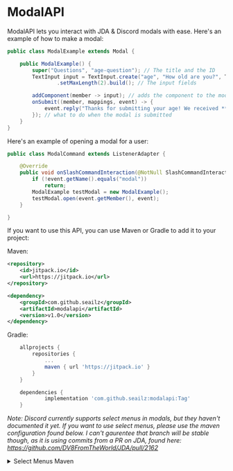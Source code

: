 # ModalAPI
ModalAPI lets you interact with JDA & Discord modals with ease.
Here's an example of how to make a modal:

```java
public class ModalExample extends Modal {

    public ModalExample() {
        super("Questions", "age-question"); // The title and the ID
        TextInput input = TextInput.create("age", "How old are you?", TextInputStyle.SHORT)
                .setMaxLength(2).build(); // The input fields

        addComponent(member -> input); // adds the component to the modal
        onSubmit((member, mappings, event) -> {
            event.reply("Thanks for submitting your age! We received **" + mappings[0].getAsString() + "** years old.").queue();
        }); // what to do when the modal is submitted
    }
}
```

Here's an example of opening a modal for a user:

```java
public class ModalCommand extends ListenerAdapter {

    @Override
    public void onSlashCommandInteraction(@NotNull SlashCommandInteractionEvent event) {
        if (!event.getName().equals("modal"))
            return;
        ModalExample testModal = new ModalExample();
        testModal.open(event.getMember(), event);
    }

}
```

If you want to use this API, you can use Maven or Gradle to add it to your project:

Maven:

```xml
<repository>
    <id>jitpack.io</id>
	<url>https://jitpack.io</url>
</repository>
```

```xml
<dependency>
    <groupId>com.github.seailz</groupId>
	<artifactId>modalapi</artifactId>
	<version>v1.0</version>
</dependency>
```

Gradle:

```groovy
	allprojects {
		repositories {
			...
			maven { url 'https://jitpack.io' }
		}
	}
```

```groovy
	dependencies {
	        implementation 'com.github.seailz:modalapi:Tag'
	}
```


*Note: Discord currently supports select menus in modals, but they haven't documented it yet. If you want to use select menus, please use the maven configuration found below.
I can't gaurentee that branch will be stable though, as it is using commits from a PR on JDA, found here: https://github.com/DV8FromTheWorld/JDA/pull/2162*

<details>
<summary> Select Menus Maven </summary>
	
```xml
<repository>
    <id>jitpack.io</id>
	<url>https://jitpack.io</url>
</repository>
```

```xml
<dependency>
    <groupId>com.github.seailz</groupId>
	<artifactId>modalapi</artifactId>
	<version>feature~selectmenus-SNAPSHOT</version>
</dependency>
```
</details>
